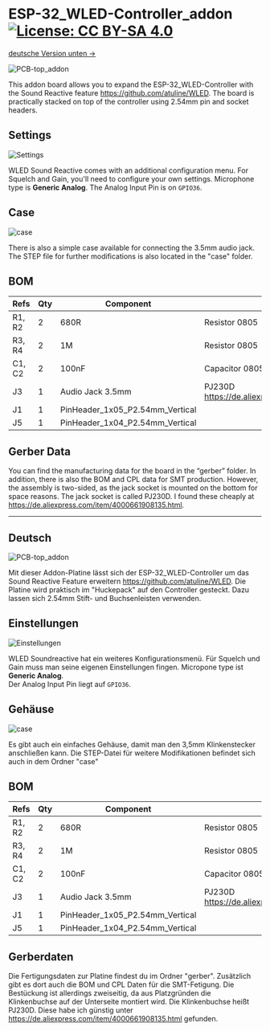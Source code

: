 # ESP-32_WLED-Controller_addon  [![License: CC BY-SA 4.0](https://img.shields.io/badge/License-CC%20BY--SA%204.0-lightgrey.svg)](https://creativecommons.org/licenses/by-sa/4.0/)

[deutsche Version unten ->](#Deutsch)

![PCB-top_addon](images/addon.jpg)

This addon board allows you to expand the ESP-32_WLED-Controller with the Sound Reactive feature https://github.com/atuline/WLED. The board is practically stacked on top of the controller using 2.54mm pin and socket headers.

## Settings
![Settings](images/sr_config.jpg)

WLED Sound Reactive comes with an additional configuration menu.
For Squelch and Gain, you'll need to configure your own settings.
Microphone type is **Generic Analog**.
The Analog Input Pin is on `GPIO36`.

## Case
![case](case/case.jpg)

There is also a simple case available for connecting the 3.5mm audio jack.
The STEP file for further modifications is also located in the "case" folder.

## BOM

| Refs | Qty | Component | Description |
| --- | --- | --- | ----------- |
| R1, R2 | 2 | 680R | Resistor 0805  |
| R3, R4 | 2 | 1M | Resistor 0805  |
| C1, C2 | 2 | 100nF | Capacitor 0805  |
| J3 | 1 | Audio Jack 3.5mm | PJ230D https://de.aliexpress.com/item/4000661908135.html |
| J1 | 1 | PinHeader_1x05_P2.54mm_Vertical |
| J5 | 1 | PinHeader_1x04_P2.54mm_Vertical |

## Gerber Data

You can find the manufacturing data for the board in the “gerber” folder.
In addition, there is also the BOM and CPL data for SMT production. However, the assembly is two-sided, as the jack socket is mounted on the bottom for space reasons.
The jack socket is called PJ230D. I found these cheaply at https://de.aliexpress.com/item/4000661908135.html.

---
## Deutsch

![PCB-top_addon](images/addon.jpg)

Mit dieser Addon-Platine lässt sich der ESP-32_WLED-Controller um das Sound Reactive Feature erweitern https://github.com/atuline/WLED. Die Platine wird praktisch im "Huckepack" auf den Controller gesteckt.
Dazu lassen sich 2.54mm Stift- und Buchsenleisten verwenden.

## Einstellungen
![Einstellungen](images/sr_config.jpg)

WLED Soundreactive hat ein weiteres Konfigurationsmenü.
Für Squelch und Gain muss man seine eigenen Einstellungen fingen.
Micropone type ist **Generic Analog**.  
Der Analog Input Pin liegt auf `GPIO36`.

## Gehäuse
![case](case/case.jpg)

Es gibt auch ein einfaches Gehäuse, damit man den 3,5mm Klinkenstecker anschließen kann.
Die STEP-Datei für weitere Modifikationen befindet sich auch in dem Ordner "case" 

## BOM

| Refs | Qty | Component | Description |
| --- | --- | --- | ----------- |
| R1, R2 | 2 | 680R | Resistor 0805  |
| R3, R4 | 2 | 1M | Resistor 0805  |
| C1, C2 | 2 | 100nF | Capacitor 0805  |
| J3 | 1 | Audio Jack 3.5mm | PJ230D https://de.aliexpress.com/item/4000661908135.html |
| J1 | 1 | PinHeader_1x05_P2.54mm_Vertical |
| J5 | 1 | PinHeader_1x04_P2.54mm_Vertical |


## Gerberdaten

Die Fertigungsdaten zur Platine findest du im Ordner "gerber". 
Zusätzlich gibt es dort auch die BOM und CPL Daten für die SMT-Fetigung. Die Bestückung ist allerdings zweiseitig, da aus Platzgründen die Klinkenbuchse auf der Unterseite montiert wird.
Die Klinkenbuchse heißt PJ230D. Diese habe ich günstig unter https://de.aliexpress.com/item/4000661908135.html gefunden.